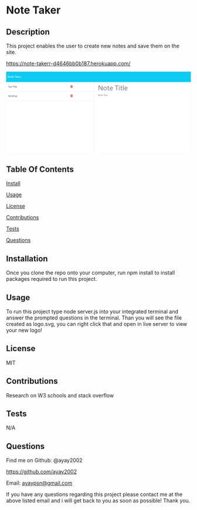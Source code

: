 <h1>Note Taker</h1>

<h2>Description</h2>
This project enables the user to create new notes and save them on the site.

https://note-takerr-d4646bb0b187.herokuapp.com/

![Deployed Site](./site.png)

<h2>Table Of Contents</h2>

<a href='#install'>Install</a>

<a href='#usage'>Usage</a>

<a href ='#license'>License</a>

<a href ='#contributions'>Contributions</a>

<a href ='#tests'>Tests</a>

<a href='#questions'>Questions</a>


<h2 id='install'>Installation</h2>
Once you clone the repo onto your computer, run npm install to install packages required to run this project.

<h2 id='usage'>Usage</h2>To run this project type node server.js into your integrated terminal and answer the prompted questions in the terminal. Than you will see the file created as logo.svg, you can right click that and open in live server to view your new logo!

<h2 id='license'>License</h2>MIT

<h2 id='contributions'>Contributions</h2>Research on W3 schools and stack overflow

<h2 id='tests'>Tests</h2>N/A

<h2 id='questions'>Questions</h2>

Find me on Github: @ayay2002

https://github.com/ayay2002

Email: ayaypsn@gmail.com

If you have any questions regarding this project please contact me at the above listed email and i will get back to you as soon as possible! Thank you.